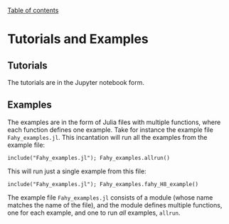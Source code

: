 [Table of contents](https://petrkryslucsd.github.io/FinEtools.jl)

# Tutorials and Examples

## Tutorials

The tutorials are in the Jupyter notebook form. 

## Examples

The examples are in the form of  Julia files with multiple functions, where each function defines one example. Take for instance the example file `Fahy_examples.jl`. This incantation will run all the examples from the example file:

```
include("Fahy_examples.jl"); Fahy_examples.allrun()
```

This will run just a single example from this file:

```
include("Fahy_examples.jl"); Fahy_examples.fahy_H8_example()
```

The example file `Fahy_examples.jl` consists of a module (whose name matches the name of the file), and  the module defines multiple functions,  one for each example, and one to run *all* examples, `allrun`.
